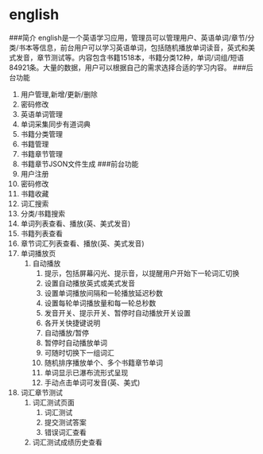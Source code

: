 # english
###简介
english是一个英语学习应用，管理员可以管理用户、英语单词/章节/分类/书本等信息，前台用户可以学习英语单词，包括随机播放单词读音，英式和美式发音，章节测试等。内容包含书籍1518本，书籍分类12种，单词/词组/短语84921条。大量的数据，用户可以根据自己的需求选择合适的学习内容。
###后台功能
1. 用户管理,新增/更新/删除
2. 密码修改
3. 英语单词管理
4. 单词采集同步有道词典
5. 书籍分类管理
6. 书籍管理
7. 书籍章节管理
8. 书籍章节JSON文件生成
###前台功能
1. 用户注册
2. 密码修改
3. 书籍收藏
4. 词汇搜索
5. 分类/书籍搜索
6. 单词列表查看、播放(英、美式发音)
7. 书籍列表查看
8. 章节词汇列表查看、播放(英、美式发音)
9. 单词播放页
	1. 自动播放
		1. 提示，包括屏幕闪光、提示音，以提醒用户开始下一轮词汇切换
		2. 设置自动播放英式或美式发音
		3. 设置单词播放间隔和一轮播放延迟秒数
		4. 设置每轮单词播放量和每一轮总秒数
		5. 发音开关、提示开关、暂停时自动播放开关设置
		6. 各开关快捷键说明
		7. 自动播放/暂停
		8. 暂停时自动播放单词
		9. 可随时切换下一组词汇
		10. 随机排序播放单个、多个书籍章节单词
		11. 单词显示已瀑布流形式呈现
		12. 手动点击单词可发音(英、美式)
10. 词汇章节测试
	1. 词汇测试页面
		1. 词汇测试
		2. 提交测试答案
		3. 错误词汇查看
	2. 词汇测试成绩历史查看
